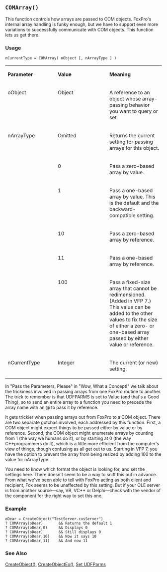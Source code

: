 ## `COMArray()`

This function controls how arrays are passed to COM objects. FoxPro's internal array handling is funky enough, but we have to support even more variations to successfully communicate with COM objects. This function lets us get there.

### Usage

```foxpro
nCurrentType = COMArray( oObject [, nArrayType ] )
```
<table>
<tr>
  <td width="32%" valign="top">
  <p><b>Parameter</b></p>
  </td>
  <td width="23%" valign="top">
  <p><b>Value</b></p>
  </td>
  <td width="45%" valign="top">
  <p><b>Meaning</b></p>
  </td>
 </tr>
<tr>
  <td width="32%" valign="top">
  <p>oObject</p>
  </td>
  <td width="23%" valign="top">
  <p>Object</p>
  </td>
  <td width="45%" valign="top">
  <p>A reference to an object whose array-passing behavior you want to query or set.</p>
  </td>
 </tr>
<tr>
  <td width="32%" rowspan="6" valign="top">
  <p>nArrayType</p>
  </td>
  <td width="23%" valign="top">
  <p>Omitted</p>
  </td>
  <td width="45%" valign="top">
  <p>Returns the current setting for passing arrays for this object.</p>
  </td>
 </tr>
<tr>
  <td width="33%" valign="top">
  <p>0</p>
  </td>
  <td width="67%" valign="top">
  <p>Pass a zero-based array by value.</p>
  </td>
 </tr>
<tr>
  <td width="33%" valign="top">
  <p>1</p>
  </td>
  <td width="67%" valign="top">
  <p>Pass a one-based array by value. This is the default and the backward-compatible setting.</p>
  </td>
 </tr>
<tr>
  <td width="33%" valign="top">
  <p>10</p>
  </td>
  <td width="67%" valign="top">
  <p>Pass a zero-based array by reference.</p>
  </td>
 </tr>
<tr>
  <td width="33%" valign="top">
  <p>11</p>
  </td>
  <td width="67%" valign="top">
  <p>Pass a one-based array by reference.</p>
  </td>
 </tr>
<tr>
  <td width="33%" valign="top">
  <p>100</p>
  </td>
  <td width="67%" valign="top">
  <p>Pass a fixed-size array that cannot be redimensioned. (Added in VFP 7.) This value can be added to the other values to fix the size of either a zero- or one-based array passed by either value or reference.</p>
  </td>
 </tr>
<tr>
  <td width="32%" valign="top">
  <p>nCurrentType</p>
  </td>
  <td width="23%" valign="top">
  <p>Integer</p>
  </td>
  <td width="45%" valign="top">
  <p>The current (or new) setting.</p>
  </td>
 </tr>
</table>

In "Pass the Parameters, Please" in "Wow, What a Concept!" we talk about the trickiness involved in passing arrays from one FoxPro routine to another. The trick to remember is that UDFPARMS is set to Value (and that's a Good Thing), so to send an entire array to a function you need to precede the array name with an @ to pass it by reference.

It gets trickier when passing arrays out from FoxPro to a COM object. There are two separate gotchas involved, each addressed by this function. First, a COM object might expect things to be passed either by value or by reference. Second, the COM object might enumerate arrays by counting from 1 (the way we humans do it), or by starting at 0 (the way C++programmers do it), which is a little more efficient from the computer's view of things, though confusing as all get out to us. Starting in VFP 7, you have the option to prevent the array from being resized by adding 100 to the value for nArrayType. 

You need to know which format the object is looking for, and set the settings here. There doesn't seem to be a way to sniff this out in advance. From what we've been able to tell with FoxPro acting as both client and recipient, Fox seems to be unaffected by this setting. But if your OLE server is from another source&mdash;say, VB, VC++ or Delphi&mdash;check with the vendor of the component for the right way to set this one.

### Example

```foxpro
oDear = CreateObject("TestServer.cusServer")
? COMArray(oDear)       && Returns the default 1
? COMArray(oDear,0)     && Displays 0
? COMArray(oDear)       && Still displays 0
? COMArray(oDear,10)    && Now it says 10
? COMArray(oDear,11)    && And now 11
```
### See Also

[CreateObject()](s4g347.md), [CreateObjectEx()](s4g807.md), [Set UDFParms](s4g441.md)